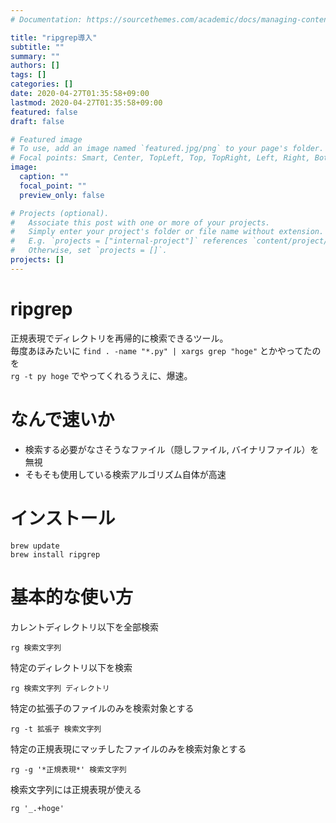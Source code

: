 ```yaml
---
# Documentation: https://sourcethemes.com/academic/docs/managing-content/

title: "ripgrep導入"
subtitle: ""
summary: ""
authors: []
tags: []
categories: []
date: 2020-04-27T01:35:58+09:00
lastmod: 2020-04-27T01:35:58+09:00
featured: false
draft: false

# Featured image
# To use, add an image named `featured.jpg/png` to your page's folder.
# Focal points: Smart, Center, TopLeft, Top, TopRight, Left, Right, BottomLeft, Bottom, BottomRight.
image:
  caption: ""
  focal_point: ""
  preview_only: false

# Projects (optional).
#   Associate this post with one or more of your projects.
#   Simply enter your project's folder or file name without extension.
#   E.g. `projects = ["internal-project"]` references `content/project/deep-learning/index.md`.
#   Otherwise, set `projects = []`.
projects: []
---
```


# ripgrep

正規表現でディレクトリを再帰的に検索できるツール。  
毎度あほみたいに `find . -name "*.py" | xargs grep "hoge"` とかやってたのを  
`rg -t py hoge` でやってくれるうえに、爆速。


# なんで速いか

* 検索する必要がなさそうなファイル（隠しファイル, バイナリファイル）を無視
* そもそも使用している検索アルゴリズム自体が高速


# インストール

```
brew update
brew install ripgrep
```


# 基本的な使い方

カレントディレクトリ以下を全部検索

```
rg 検索文字列
```

特定のディレクトリ以下を検索

```
rg 検索文字列 ディレクトリ
```

特定の拡張子のファイルのみを検索対象とする

```
rg -t 拡張子 検索文字列
```

特定の正規表現にマッチしたファイルのみを検索対象とする

```
rg -g '*正規表現*' 検索文字列
```

検索文字列には正規表現が使える

```
rg '_.+hoge'
```
